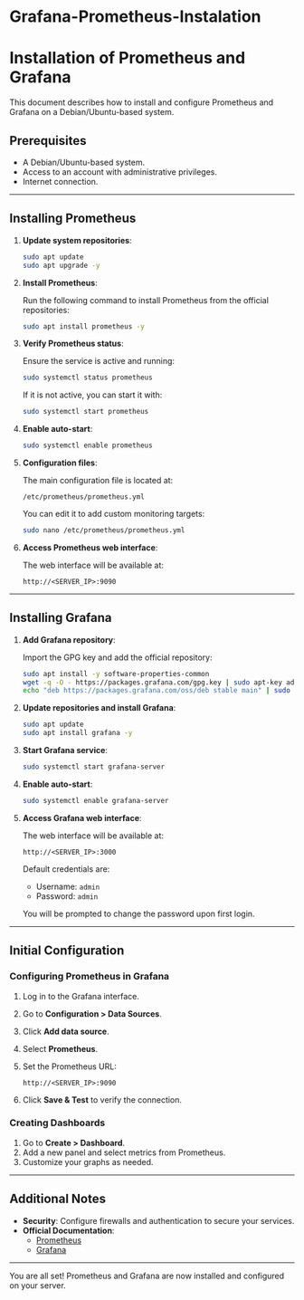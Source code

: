 # Grafana-Prometheus-Instalation

# Installation of Prometheus and Grafana

This document describes how to install and configure Prometheus and Grafana on a Debian/Ubuntu-based system.

## Prerequisites

- A Debian/Ubuntu-based system.
- Access to an account with administrative privileges.
- Internet connection.

---

## Installing Prometheus

1. **Update system repositories**:

   ```bash
   sudo apt update
   sudo apt upgrade -y
   ```

2. **Install Prometheus**:

   Run the following command to install Prometheus from the official repositories:

   ```bash
   sudo apt install prometheus -y
   ```

3. **Verify Prometheus status**:

   Ensure the service is active and running:

   ```bash
   sudo systemctl status prometheus
   ```

   If it is not active, you can start it with:

   ```bash
   sudo systemctl start prometheus
   ```

4. **Enable auto-start**:

   ```bash
   sudo systemctl enable prometheus
   ```

5. **Configuration files**:

   The main configuration file is located at:

   ```
   /etc/prometheus/prometheus.yml
   ```

   You can edit it to add custom monitoring targets:

   ```bash
   sudo nano /etc/prometheus/prometheus.yml
   ```

6. **Access Prometheus web interface**:

   The web interface will be available at:

   ```
   http://<SERVER_IP>:9090
   ```

---

## Installing Grafana

1. **Add Grafana repository**:

   Import the GPG key and add the official repository:

   ```bash
   sudo apt install -y software-properties-common
   wget -q -O - https://packages.grafana.com/gpg.key | sudo apt-key add -
   echo "deb https://packages.grafana.com/oss/deb stable main" | sudo tee /etc/apt/sources.list.d/grafana.list
   ```

2. **Update repositories and install Grafana**:

   ```bash
   sudo apt update
   sudo apt install grafana -y
   ```

3. **Start Grafana service**:

   ```bash
   sudo systemctl start grafana-server
   ```

4. **Enable auto-start**:

   ```bash
   sudo systemctl enable grafana-server
   ```

5. **Access Grafana web interface**:

   The web interface will be available at:

   ```
   http://<SERVER_IP>:3000
   ```

   Default credentials are:
   - Username: `admin`
   - Password: `admin`

   You will be prompted to change the password upon first login.

---

## Initial Configuration

### Configuring Prometheus in Grafana

1. Log in to the Grafana interface.
2. Go to **Configuration > Data Sources**.
3. Click **Add data source**.
4. Select **Prometheus**.
5. Set the Prometheus URL:

   ```
   http://<SERVER_IP>:9090
   ```

6. Click **Save & Test** to verify the connection.

### Creating Dashboards

1. Go to **Create > Dashboard**.
2. Add a new panel and select metrics from Prometheus.
3. Customize your graphs as needed.

---

## Additional Notes

- **Security**: Configure firewalls and authentication to secure your services.
- **Official Documentation**:
  - [Prometheus](https://prometheus.io/docs/)
  - [Grafana](https://grafana.com/docs/)

---

You are all set! Prometheus and Grafana are now installed and configured on your server.
